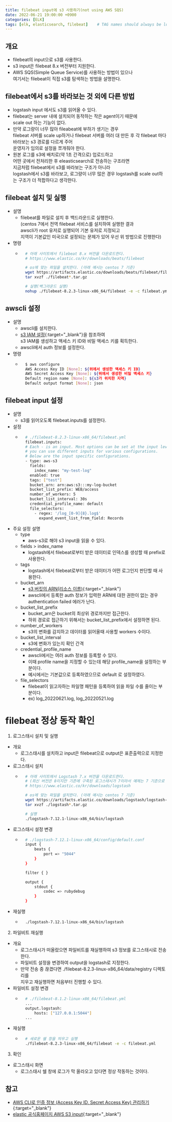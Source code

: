 ```yaml
---
title: filebeat input에 s3 사용하기(not using AWS SQS)
date: 2022-06-21 19:00:00 +0900
categories: [ELK]
tags: [elk, elasticsearch, filebeat]    # TAG names should always be lowercase
---
```

## 개요
- filebeat의 input으로 s3를 사용한다.
- s3 input은 filebeat 8.x 버전부터 지원한다.
- AWS SQS(Simple Queue Service)를 사용하는 방법이 있으나  
  여기서는 filebeat이 직접 s3를 탐색하는 방법을 설명한다. 

## filebeat에서 s3를 바라보는 것 외에 다른 방법
- logstash input 에서도 s3를 읽어올 수 있다.
- filebeat는 server 내에 설치되어 동작하는 작은 agent이기 때문에  
  scale out 하는 기능이 없다.
- 만약 로그량이 너무 많아 fileabeat에 부하가 생기는 경우  
  filebeat 서버를 scale up하거나 filebeat 서버를 여러 대 만든 후 
  각 filebeat 마다 바라보는 s3 경로를 다르게 주어  
  운영자가 임의로 설정을 쪼개줘야 한다.
- 원본 로그를 s3에 배치로(약 1초 간격으로) 업로드하고  
  어떤 곳에서 전처리한 후 eleasticsearch로 전송하는 구조라면  
  지금처럼 filebeat에서 s3를 바라보는 구조가 아니라  
  logstash에서 s3를 바라보고, 로그량이 너무 많은 경우 logstash를 scale out하는 구조가 더 적합하다고 생각한다.  

## filebeat 설치 및 실행
- 설명
    - filebeat를 파일로 설치 후 백드라운드로 실행한다.  
      (centos 7에서 전역 filebeat 서비스를 설치하여 실행한 결과  
       awscli가 root 유저로 실행되어 기본 유저로 지정되고   
       지역이 기본값인 미국으로 설정되는 문제가 있어 우선 위 방법으로 진행한다)
- 명령
    - ```bash
        # 아래 사이트에서 filebeat 8.x 버전을 다운로드한다.
        # https://www.elastic.co/kr/downloads/beats/filebeat

        # os에 맞는 파일을 설치한다. (아래 예시는 centos 7 기준)
        wget https://artifacts.elastic.co/downloads/beats/filebeat/filebeat-8.2.3-linux-x86_64.tar.gz
        tar xvzf ./filebeat*.tar.gz

        # 실행(백그라운드 실행)
        nohup ./filebeat-8.2.3-linux-x86_64/filebeat -e -c filebeat.yml &
        ```

## awscli 설정
- 설명
    - awscli를 설치한다.
    - [s3 IAM 설정](https://artiiicy.tistory.com/16){:target="_blank"}을 참조하여   
      s3 IAM를 생성하고 액세스 키 ID와 비밀 액세스 키를 획득한다.
    - awscli에서 auth 정보를 설정한다.
- 명령
    - ```bash
        $ aws configure
        AWS Access Key ID [None]: ${위에서 생성한 액세스 키 ID}
        AWS Secret Access Key [None]: ${위에서 생성한 비밀 액세스 키}
        Default region name [None]: ${s3가 위치한 지역}
        Default output format [None]: json
        ```

## filebeat input 설정
- 설명
    - s3를 읽어오도록 filebeat.inputs를 설정한다.
- 설정
    - ```bash
        # ./filebeat-8.2.3-linux-x86_64/filebeat.yml
        filebeat.inputs:
        # Each - is an input. Most options can be set at the input level, so
        # you can use different inputs for various configurations.
        # Below are the input specific configurations.
        - type: aws-s3
          fields:
            index_name: "my-test-log"
          enabled: true
          tags: ["test"]
          bucket_arn: arn:aws:s3:::my-log-bucket
          bucket_list_prefix: WEB/access
          number_of_workers: 5
          bucket_list_interval: 30s
          credential_profile_name: default
          file_selectors:
            - regex: '/log_[0-9]{8}.log$'
              expand_event_list_from_field: Records
        ```
- 주요 설정 설명
    - type
        - aws-s3로 해야 s3 input을 읽을 수 있다.
    - fields > index_name
        - logstash에서 filebeat로부터 받은 데이터로 인덱스를 생성할 때 prefix로 사용한다.
    - tags
        - logstash에서 filebeat로부터 받은 데이터가 어떤 로그인지 판단할 때 사용한다.
    - bucket_arn
        - [s3 버킷의 ARN(리소스 이름)](https://docs.aws.amazon.com/ko_kr/general/latest/gr/aws-arns-and-namespaces.html){:target="_blank"}
        - awscli에서 등록한 auth 정보가 입력한 ARN에 대한 권한이 없는 경우  
          authentication failed 에러가 난다.
    - bucket_list_prefix
        - bucket_arn은 bucket의 최상위 경로까지만 접근한다.
        - 하위 경로로 접근하기 위해서는 bucket_list_prefix에서 설정하면 된다.
    - number_of_workers
        - s3의 변화를 감지하고 데이터를 읽어올때 사용할 workers 수이다.
    - bucket_list_interval
        - s3에 변화가 있는지 확인 간격
    - credential_profile_name
        - awscli에서는 여러 auth 정보를 등록할 수 있다.
        - 이때 profile name을 지정할 수 있는데 해당 profile_name을 설정하는 부분이다.
        - 예시에서는 기본값으로 등록하였으므로 default 로 설정하였다.
    - file_selectors
        - filebeat이 읽고자하는 파일명 패턴을 등록하여 읽을 파일 수를 줄이는 부분이다.    
        - ex) log_20220621.log, log_20220521.log

# filebeat 정상 동작 확인
1. 로그스태시 설치 및 실행
- 개요
    - 로그스태시를 설치하고 input은 filebeat으로 output은 표준출력으로 지정한다.
- 로그스태시 설치
    - ```bash
        # 아래 사이트에서 Logstash 7.x 버전을 다운로드한다.
        # (최신 버전은 8이지만 기존에 구축된 로그스태시가 7이라서 예제는 7 기준으로 적는다)
        # https://www.elastic.co/kr/downloads/logstash

        # os에 맞는 파일을 설치한다. (아래 예시는 centos 7 기준)
        wget https://artifacts.elastic.co/downloads/logstash/logstash-7.12.1-linux-x86_64.tar.gz
        tar xvzf ./logstash*.tar.gz

        # 실행
        ./logstash-7.12.1-linux-x86_64/bin/logstash
        ```
- 로그스태시 설정 변경
    - ```bash
        # ./logstash-7.12.1-linux-x86_64/config/default.conf
        input {
            beats {
                port => "5044"
            }
        }

        filter { }

        output {
            stdout {
                codec => rubydebug
            }
        }
        ```
- 재실행
    - ```bash
        ./logstash-7.12.1-linux-x86_64/bin/logstash
        ```
2. 파일비트 재실행
- 개요
    - 로그스태시가 떠올랐으면 파일비트를 재실행하여 s3 정보를 로그스태시로 전송한다.
    - 파일비트 설정을 변경하여 output을 logstash로 지정한다.
    - 만약 전송 중 끊겼다면 ./filebeat-8.2.3-linux-x86_64/data/registry 디렉토리를  
      지우고 재실행하면 처음부터 진행할 수 있다.
- 파일비트 설정 변경
    - ```bash
        # ./filebeat-8.1.2-linux-x86_64/filebeat.yml
        ...
        output.logstash:
            hosts: ["127.0.0.1:5044"]
        ...
        ```
- 재실행
    - ```bash
        # 새로운 쉘 창을 띄우고 실행
        ./filebeat-8.2.3-linux-x86_64/filebeat -e -c filebeat.yml
        ```
3. 확인
- 로그스태시 화면
    - 로그스태시 쉘 창에 로그가 막 올라오고 있다면 정상 작동하는 것이다.

## 참고
- [AWS CLI로 인증 정보 (Access Key ID, Secret Access Key) 관리하기](https://www.daleseo.com/aws-cli-configure/){:target="_blank"}
- [elastic 공식홈페이지 AWS S3 input](https://www.elastic.co/guide/en/beats/filebeat/current/filebeat-input-aws-s3.html){:target="_blank"}
